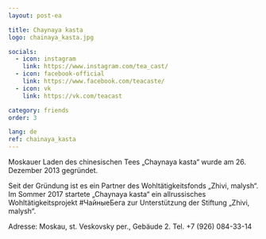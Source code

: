 ```yaml
---
layout: post-ea

title: Chaynaya kasta
logo: chainaya_kasta.jpg

socials:
  - icon: instagram
    link: https://www.instagram.com/tea_cast/
  - icon: facebook-official
    link: https://www.facebook.com/teacaste/
  - icon: vk
    link: https://vk.com/teacast

category: friends
order: 3

lang: de
ref: chainaya_kasta
---
```


Moskauer Laden des chinesischen Tees „Chaynaya kasta“ wurde am 26. Dezember 2013 gegründet.

Seit der Gründung ist es ein Partner des  Wohltätigkeitsfonds „Zhivi, malysh“. Im Sommer 2017 startete „Chaynaya kasta“ ein allrussisches Wohltätigkeitsprojekt #ЧайныеБега zur Unterstützung der Stiftung „Zhivi, malysh“.

Adresse: Moskau, st. Veskovsky per., Gebäude 2. Tel. +7 (926) 084-33-14


